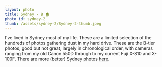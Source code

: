 ```yaml
---
layout: photo
title: Sydney - B 🏠
photo_id: sydney-2
thumb: /assets/sydney-2/Sydney-2-thumb.jpeg
---
```


I've lived in Sydney most of my life. These are a limited selection of the hundreds of photos gathering dust in my hard drive. These are the B-tier photos, good but not great, largely in chronological order, with cameras ranging from my old Canon 550D through to my current Fuji X-S10 and X-100F. There are more (better) Sydney photos [here](/photos/sydney-1).
